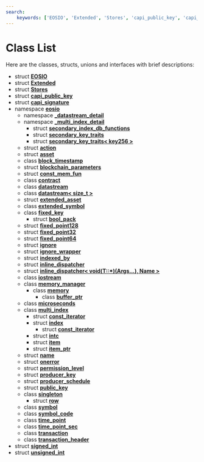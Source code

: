 ```yaml
---
search:
    keywords: ['EOSIO', 'Extended', 'Stores', 'capi_public_key', 'capi_signature', 'eosio', '_datastream_detail', '_multi_index_detail', 'secondary_index_db_functions', 'secondary_key_traits', 'secondary_key_traits< key256 >', 'action', 'asset', 'block_timestamp', 'blockchain_parameters', 'const_mem_fun', 'contract', 'datastream', 'datastream< size_t >', 'extended_asset', 'extended_symbol', 'fixed_key', 'bool_pack', 'fixed_point128', 'fixed_point32', 'fixed_point64', 'ignore', 'ignore_wrapper', 'indexed_by', 'inline_dispatcher', 'inline_dispatcher< void(T::*)(Args...), Name >', 'iostream', 'memory_manager', 'memory', 'buffer_ptr', 'microseconds', 'multi_index', 'const_iterator', 'index', 'const_iterator', 'intc', 'item', 'item_ptr', 'name', 'onerror', 'permission_level', 'producer_key', 'producer_schedule', 'public_key', 'singleton', 'row', 'symbol', 'symbol_code', 'time_point', 'time_point_sec', 'transaction', 'transaction_header', 'signed_int', 'unsigned_int']
---
```


# Class List

Here are the classes, structs, unions and interfaces with brief descriptions:
* struct [**EOSIO**](struct_e_o_s_i_o.md)
* struct [**Extended**](struct_extended.md)
* struct [**Stores**](struct_stores.md)
* struct [**capi\_public\_key**](structcapi__public__key.md)
* struct [**capi\_signature**](structcapi__signature.md)
* namespace [**eosio**](namespaceeosio.md)
  * namespace [**\_datastream\_detail**](namespaceeosio_1_1__datastream__detail.md)
  * namespace [**\_multi\_index\_detail**](namespaceeosio_1_1__multi__index__detail.md)
    * struct [**secondary\_index\_db\_functions**](structeosio_1_1__multi__index__detail_1_1secondary__index__db__functions.md)
    * struct [**secondary\_key\_traits**](structeosio_1_1__multi__index__detail_1_1secondary__key__traits.md)
    * struct [**secondary\_key\_traits< key256 >**](structeosio_1_1__multi__index__detail_1_1secondary__key__traits_3_01key256_01_4.md)
  * struct [**action**](structeosio_1_1action.md)
  * struct [**asset**](structeosio_1_1asset.md)
  * class [**block\_timestamp**](classeosio_1_1block__timestamp.md)
  * struct [**blockchain\_parameters**](structeosio_1_1blockchain__parameters.md)
  * struct [**const\_mem\_fun**](structeosio_1_1const__mem__fun.md)
  * class [**contract**](classeosio_1_1contract.md)
  * class [**datastream**](classeosio_1_1datastream.md)
  * class [**datastream< size\_t >**](classeosio_1_1datastream_3_01size__t_01_4.md)
  * struct [**extended\_asset**](structeosio_1_1extended__asset.md)
  * class [**extended\_symbol**](classeosio_1_1extended__symbol.md)
  * class [**fixed\_key**](classeosio_1_1fixed__key.md)
    * struct [**bool\_pack**](structeosio_1_1fixed__key_1_1bool__pack.md)
  * struct [**fixed\_point128**](structeosio_1_1fixed__point128.md)
  * struct [**fixed\_point32**](structeosio_1_1fixed__point32.md)
  * struct [**fixed\_point64**](structeosio_1_1fixed__point64.md)
  * struct [**ignore**](structeosio_1_1ignore.md)
  * struct [**ignore\_wrapper**](structeosio_1_1ignore__wrapper.md)
  * struct [**indexed\_by**](structeosio_1_1indexed__by.md)
  * struct [**inline\_dispatcher**](structeosio_1_1inline__dispatcher.md)
  * struct [**inline\_dispatcher< void(T::\*)(Args...), Name >**](structeosio_1_1inline__dispatcher_3_01void_07_t_1_1_5_08_07_args_8_8_8_08_00_01_name_01_4.md)
  * class [**iostream**](classeosio_1_1iostream.md)
  * class [**memory\_manager**](classeosio_1_1memory__manager.md)
    * class [**memory**](classeosio_1_1memory__manager_1_1memory.md)
      * class [**buffer\_ptr**](classeosio_1_1memory__manager_1_1memory_1_1buffer__ptr.md)
  * class [**microseconds**](classeosio_1_1microseconds.md)
  * class [**multi\_index**](classeosio_1_1multi__index.md)
    * struct [**const\_iterator**](structeosio_1_1multi__index_1_1const__iterator.md)
    * struct [**index**](structeosio_1_1multi__index_1_1index.md)
      * struct [**const\_iterator**](structeosio_1_1multi__index_1_1index_1_1const__iterator.md)
    * struct [**intc**](structeosio_1_1multi__index_1_1intc.md)
    * struct [**item**](structeosio_1_1multi__index_1_1item.md)
    * struct [**item\_ptr**](structeosio_1_1multi__index_1_1item__ptr.md)
  * struct [**name**](structeosio_1_1name.md)
  * struct [**onerror**](structeosio_1_1onerror.md)
  * struct [**permission\_level**](structeosio_1_1permission__level.md)
  * struct [**producer\_key**](structeosio_1_1producer__key.md)
  * struct [**producer\_schedule**](structeosio_1_1producer__schedule.md)
  * struct [**public\_key**](structeosio_1_1public__key.md)
  * class [**singleton**](classeosio_1_1singleton.md)
    * struct [**row**](structeosio_1_1singleton_1_1row.md)
  * class [**symbol**](classeosio_1_1symbol.md)
  * class [**symbol\_code**](classeosio_1_1symbol__code.md)
  * class [**time\_point**](classeosio_1_1time__point.md)
  * class [**time\_point\_sec**](classeosio_1_1time__point__sec.md)
  * class [**transaction**](classeosio_1_1transaction.md)
  * class [**transaction\_header**](classeosio_1_1transaction__header.md)
* struct [**signed\_int**](structsigned__int.md)
* struct [**unsigned\_int**](structunsigned__int.md)
